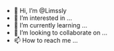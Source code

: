 - 👋 Hi, I’m @Limssly
- 👀 I’m interested in ...
- 🌱 I’m currently learning ...
- 💞️ I’m looking to collaborate on ...
- 📫 How to reach me ...

<!---
Limssly/Limssly is a ✨ special ✨ repository because its `README.md` (this file) appears on your GitHub profile.
You can click the Preview link to take a look at your changes.
--->
